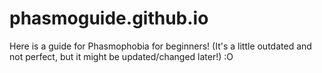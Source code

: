 # phasmoguide.github.io
Here is a guide for Phasmophobia for beginners! (It's a little outdated and not perfect, but it might be updated/changed later!) :O

